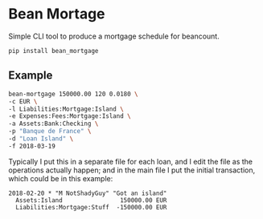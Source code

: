 # Bean Mortage

Simple CLI tool to produce a mortgage schedule for beancount.

`pip install bean_mortgage`

## Example

``` sh
bean-mortgage 150000.00 120 0.0180 \
-c EUR \
-l Liabilities:Mortgage:Island \
-e Expenses:Fees:Mortgage:Island \
-a Assets:Bank:Checking \
-p "Banque de France" \
-d "Loan Island" \
-f 2018-03-19
```

Typically I put this in a separate file for each loan, and I edit the file as
the operations actually happen; and in the main file I put the initial
transaction, which could be in this example:

```
2018-02-20 * "M NotShadyGuy" "Got an island"
  Assets:Island                150000.00 EUR
  Liabilities:Mortgage:Stuff  -150000.00 EUR
```
